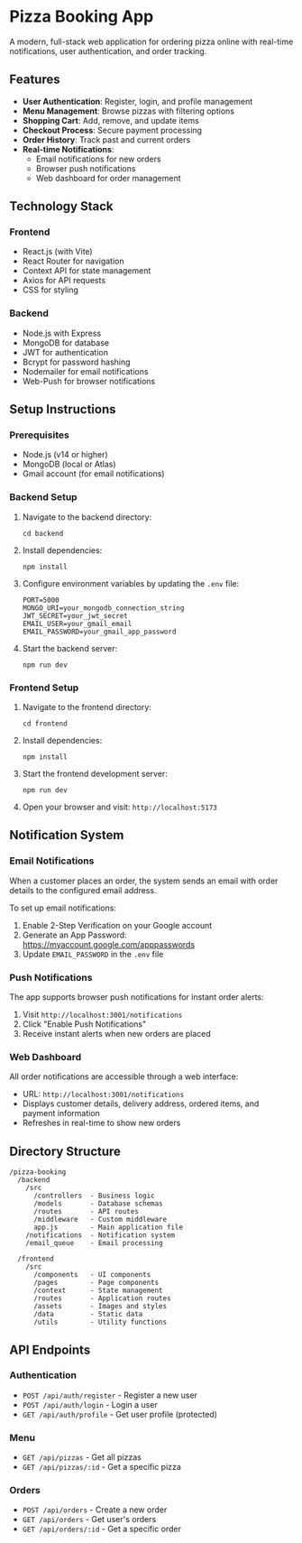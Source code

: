 # Pizza Booking App

A modern, full-stack web application for ordering pizza online with real-time notifications, user authentication, and order tracking.

## Features

- **User Authentication**: Register, login, and profile management
- **Menu Management**: Browse pizzas with filtering options
- **Shopping Cart**: Add, remove, and update items
- **Checkout Process**: Secure payment processing
- **Order History**: Track past and current orders
- **Real-time Notifications**:
  - Email notifications for new orders
  - Browser push notifications
  - Web dashboard for order management

## Technology Stack

### Frontend
- React.js (with Vite)
- React Router for navigation
- Context API for state management
- Axios for API requests
- CSS for styling

### Backend
- Node.js with Express
- MongoDB for database
- JWT for authentication
- Bcrypt for password hashing
- Nodemailer for email notifications
- Web-Push for browser notifications

## Setup Instructions

### Prerequisites
- Node.js (v14 or higher)
- MongoDB (local or Atlas)
- Gmail account (for email notifications)

### Backend Setup
1. Navigate to the backend directory:
   ```
   cd backend
   ```

2. Install dependencies:
   ```
   npm install
   ```

3. Configure environment variables by updating the `.env` file:
   ```
   PORT=5000
   MONGO_URI=your_mongodb_connection_string
   JWT_SECRET=your_jwt_secret
   EMAIL_USER=your_gmail_email
   EMAIL_PASSWORD=your_gmail_app_password
   ```

4. Start the backend server:
   ```
   npm run dev
   ```

### Frontend Setup
1. Navigate to the frontend directory:
   ```
   cd frontend
   ```

2. Install dependencies:
   ```
   npm install
   ```

3. Start the frontend development server:
   ```
   npm run dev
   ```

4. Open your browser and visit: `http://localhost:5173`

## Notification System

### Email Notifications
When a customer places an order, the system sends an email with order details to the configured email address.

To set up email notifications:
1. Enable 2-Step Verification on your Google account
2. Generate an App Password: https://myaccount.google.com/apppasswords
3. Update `EMAIL_PASSWORD` in the `.env` file

### Push Notifications
The app supports browser push notifications for instant order alerts:
1. Visit `http://localhost:3001/notifications`
2. Click "Enable Push Notifications"
3. Receive instant alerts when new orders are placed

### Web Dashboard
All order notifications are accessible through a web interface:
- URL: `http://localhost:3001/notifications`
- Displays customer details, delivery address, ordered items, and payment information
- Refreshes in real-time to show new orders

## Directory Structure

```
/pizza-booking
  /backend
    /src
      /controllers  - Business logic
      /models       - Database schemas
      /routes       - API routes
      /middleware   - Custom middleware
      app.js        - Main application file
    /notifications  - Notification system
    /email_queue    - Email processing
  
  /frontend
    /src
      /components   - UI components
      /pages        - Page components
      /context      - State management
      /routes       - Application routes
      /assets       - Images and styles
      /data         - Static data
      /utils        - Utility functions
```

## API Endpoints

### Authentication
- `POST /api/auth/register` - Register a new user
- `POST /api/auth/login` - Login a user
- `GET /api/auth/profile` - Get user profile (protected)

### Menu
- `GET /api/pizzas` - Get all pizzas
- `GET /api/pizzas/:id` - Get a specific pizza

### Orders
- `POST /api/orders` - Create a new order
- `GET /api/orders` - Get user's orders
- `GET /api/orders/:id` - Get a specific order